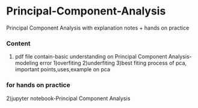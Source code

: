 # Principal-Component-Analysis
Principal Component Analysis with explanation notes + hands on practice 
### Content 
1) pdf file contain-basic understanding on Principal Component Analysis-modeling error 1)overfiting 2)underfiting 3)best fiting process of pca, important points,uses,example on pca 

### for hands on practice
2)jupyter notebook-Principal Component Analysis
